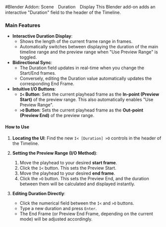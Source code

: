 #Blender Addon: Scene　Duration　Display
This Blender add-on adds an interactive "Duration" field to the header of the Timeline.

### Main Features
* **Interactive Duration Display**:
    * Shows the length of the current frame range in frames.
    * Automatically switches between displaying the duration of the main timeline range and the preview range when "Use Preview Range" is toggled.
* **Bidirectional Sync**:
    * The Duration field updates in real-time when you change the Start/End frames.
    * Conversely, editing the Duration value automatically updates the corresponding End Frame.
* **Intuitive I/O Buttons**:
    * **`I<` Button**: Sets the current playhead frame as the **In-point (Preview Start)** of the preview range. This also automatically enables "Use Preview Range".
    * **`>O` Button**: Sets the current playhead frame as the **Out-point (Preview End)** of the preview range.

#### How to Use
1.  **Locating the UI**:
    Find the new `I< [Duration] >O` controls in the header of the Timeline.

2.  **Setting the Preview Range (I/O Method)**:
    1.  Move the playhead to your desired **start frame**.
    2.  Click the `I<` button. This sets the Preview Start.
    3.  Move the playhead to your desired **end frame**.
    4.  Click the `>O` button. This sets the Preview End, and the duration between them will be calculated and displayed instantly.

3.  **Editing Duration Directly**:
    * Click the numerical field between the `I<` and `>O` buttons.
    * Type a new duration and press `Enter`.
    * The End Frame (or Preview End Frame, depending on the current mode) will be adjusted accordingly.
